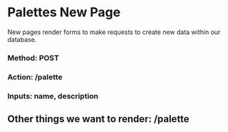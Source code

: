 # Palettes New Page

New pages render forms to make requests to create new data within our database.

### Method: POST
### Action: /palette
### Inputs: name, description

## Other things we want to render: /palette